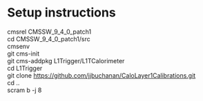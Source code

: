 # Setup instructions
cmsrel CMSSW_9_4_0_patch1  
cd CMSSW_9_4_0_patch1/src  
cmsenv  
git cms-init  
git cms-addpkg L1Trigger/L1TCalorimeter  
cd L1Trigger  
git clone https://github.com/jjbuchanan/CaloLayer1Calibrations.git  
cd ..  
scram b -j 8  

